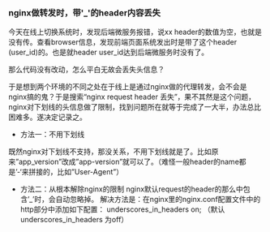 ### nginx做转发时，带'_'的header内容丢失

今天在线上切换系统时，发现后端微服务报错，说xx header的数值为空，也就是没有传。查看browser信息，发现前端页面系统发出时是带了这个header (user_id)的。也是就header user_id达到后端微服务时没有了。

那么代码没有改动，怎么平白无故会丢失头信息？ 

于是想到两个环境的不同之处在于线上是通过nginx做的代理转发，会不会是nginx搞的鬼？于是搜索“nginx request header 丢失”，果不其然是这个问题，nginx对下划线的头信息做了限制，找到问题所在就等于完成了一大半，办法总比困难多。遂决定记录之。 


- 方法一：不用下划线 

既然nginx对下划线不支持，那没关系，不用下划线就是了。比如原来”app_version”改成”app-version”就可以了。（难怪一般header的name都是’-‘来拼接的，比如”User-Agent”） 



- 方法二：从根本解除nginx的限制 
  nginx默认request的header的那么中包含’_’时，会自动忽略掉。 
  解决方法是：在nginx里的nginx.conf配置文件中的http部分中添加如下配置： 
  underscores_in_headers on; （默认 underscores_in_headers 为off）